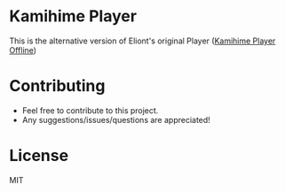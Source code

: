 # Kamihime Player

This is the alternative version of Eliont's original Player ([Kamihime Player Offline](https://harem-battle.club/kamihime-project/3605-love-scenes-collecting.html))

# Contributing
* Feel free to contribute to this project.
* Any suggestions/issues/questions are appreciated!

# License
  MIT
